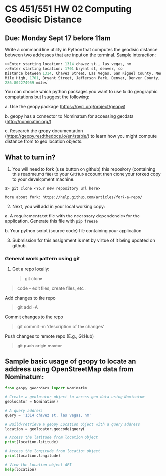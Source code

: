 # CS 451/551 HW 02 Computing Geodisic Distance

## Due: Monday Sept 17 before 11am
Write a command line utility in Python that computes the geodisic distance between two addresses that are input on the terminal. Sample interaction:

```python
>>Enter starting location: 1314 chavez st., las vegas, nm
>>Enter starting location: 1701 bryant st, denver, co
Distance between 1314, Chavez Street, Las Vegas, San Miguel County, New Mexico, 87701, USA and
Mile High, 1701, Bryant Street, Jefferson Park, Denver, Denver County, Colorado, 80204, USA is
286.802274959 miles
```
You can choose which python packages you want to use to do geographic computations but I suggest the following:

a. Use the geopy package (https://pypi.org/project/geopy/)

b. geopy has a connector to Nominatum for accessing geodata (http://nominatim.org/)

c. Research the geopy documentation (https://geopy.readthedocs.io/en/stable/) to learn how you might compute distance from to geo location objects.

## What to turn in?

1. You will need to fork (use button on github) this repository (containing this readme.md file) to your GitHub account then clone your forked copy to your development machine.

```$> git clone <Your new repository url here>```

    More about fork: https://help.github.com/articles/fork-a-repo/

2. Next, you will add in your local working copy:

a. A requirements.txt file with the necessary dependencies for the application. Generate this file with ```pip freeze```

b. Your python script (source code) file containing your application

3. Submission for this assignment is met by virtue of it being updated on github.

### General work pattern using git

1. Get a repo locally:
    > git clone <repo url>

> code - edit files, create files, etc..

Add changes to the repo
> git add -A

Commit changes to the repo

> git commit -m 'description of the changes'

Push changes to remote repo (E.g., GitHub)

> git push origin master

## Sample basic usage of geopy to locate an address using OpenStreetMap data from Nominatum:

```python
from geopy.geocoders import Nominatim

# Create a geolocator object to access geo data using Nominatum
geolocator = Nominatim()

# A query address
query = '1314 chavez st, las vegas, nm'

# Build/retrieve a geopy Location object with a query address
location = geolocator.geocode(query)

# Access the latitude from location object
print(location.latitude)

# Access the longitude from location object
print(location.longitude)

# View the Location object API
help(location)
```
